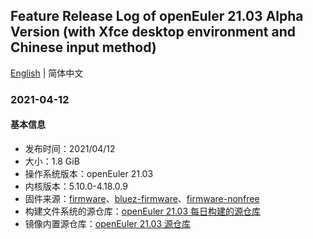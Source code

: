 ## Feature Release Log of openEuler 21.03 Alpha Version (with Xfce desktop environment and Chinese input method)

[English](./changelog-21.03-Xfce.en.md) | 简体中文

### 2021-04-12

#### 基本信息

- 发布时间：2021/04/12
- 大小：1.8 GiB
- 操作系统版本：openEuler 21.03
- 内核版本：5.10.0-4.18.0.9
- 固件来源：[firmware](https://github.com/raspberrypi/firmware)、[bluez-firmware](https://github.com/RPi-Distro/bluez-firmware)、[firmware-nonfree](https://github.com/RPi-Distro/firmware-nonfree)
- 构建文件系统的源仓库：[openEuler 21.03 每日构建的源仓库](http://119.3.219.20:82/openEuler:/21.03/standard_aarch64/aarch64/)
- 镜像内置源仓库：[openEuler 21.03 源仓库](https://gitee.com/src-openeuler/openEuler-repos/blob/openEuler-21.03/generic.repo)
